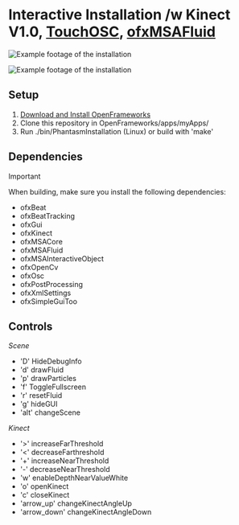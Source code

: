 # Interactive Installation /w Kinect V1.0, [TouchOSC](https://hexler.net/touchosc), [ofxMSAFluid](https://github.com/memo/ofxMSAFluid)
![Example footage of the installation](https://github.com/fvan-wij/Interactive-Kinect-Installation-Phantasm/blob/main/example.gif)

![Example footage of the installation](https://github.com/fvan-wij/Interactive-Kinect-Installation-Phantasm/blob/main/example2.gif)

## Setup

1. [Download and Install OpenFrameworks](https://openframeworks.cc/download/)
2. Clone this repository in OpenFrameworks/apps/myApps/<repository>
3. Run ./bin/PhantasmInstallation (Linux) or build with 'make'

## Dependencies
> [!IMPORTANT]
> When building, make sure you install the following dependencies:
- ofxBeat
- ofxBeatTracking
- ofxGui
- ofxKinect 
- ofxMSACore 
- ofxMSAFluid 
- ofxMSAInteractiveObject 
- ofxOpenCv 
- ofxOsc 
- ofxPostProcessing 
- ofxXmlSettings 
- ofxSimpleGuiToo


## Controls
*Scene*
- 'D' HideDebugInfo 
- 'd' drawFluid
- 'p' drawParticles
- 'f' ToggleFullscreen
- 'r' resetFluid
- 'g' hideGUI
- 'alt' changeScene

*Kinect*
- '>' increaseFarThreshold
- '<' decreaseFarthreshold
- '+' increaseNearThreshold
- '-' decreaseNearThreshold
- 'w' enableDepthNearValueWhite
- 'o' openKinect
- 'c' closeKinect
- 'arrow_up' changeKinectAngleUp
- 'arrow_down' changeKinectAngleDown
















